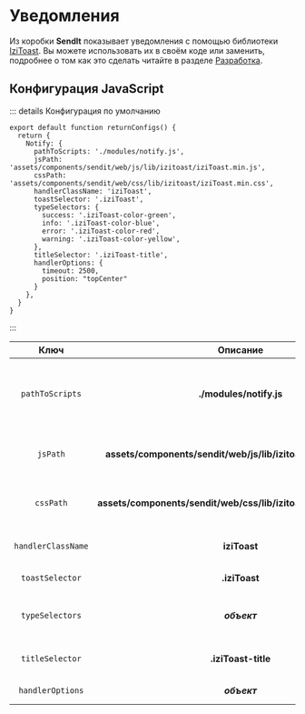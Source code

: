 # Уведомления

Из коробки **SendIt** показывает уведомления с помощью библиотеки [IziToast](https://izitoast.marcelodolza.com/).
Вы можете использовать их в своём коде или заменить, подробнее о том как это сделать читайте в разделе [Разработка](/components/sendit/development).

## Конфигурация JavaScript

::: details Конфигурация по умолчанию

```js:line-numbers{3-20}
export default function returnConfigs() {
  return {
    Notify: {
      pathToScripts: './modules/notify.js',
      jsPath: 'assets/components/sendit/web/js/lib/izitoast/iziToast.min.js',
      cssPath: 'assets/components/sendit/web/css/lib/izitoast/iziToast.min.css',
      handlerClassName: 'iziToast',
      toastSelector: '.iziToast',
      typeSelectors: {
        success: '.iziToast-color-green',
        info: '.iziToast-color-blue',
        error: '.iziToast-color-red',
        warning: '.iziToast-color-yellow',
      },
      titleSelector: '.iziToast-title',
      handlerOptions: {
        timeout: 2500,
        position: "topCenter"
      }
    },
  }
}
```

:::

|        Ключ        |                              Описание                              |                         Значение                          |
|:------------------:|:------------------------------------------------------------------:|:---------------------------------------------------------:|
|  `pathToScripts`   |                      **./modules/notify.js**                       | путь к модулю, указывается относительно файла *sendit.js* |
|      `jsPath`      |  **assets/components/sendit/web/js/lib/izitoast/iziToast.min.js**  |          путь к скриптам библиотеки уведомлений           |
|     `cssPath`      | **assets/components/sendit/web/css/lib/izitoast/iziToast.min.css** |           путь к стилям библиотеки уведомлений            |
| `handlerClassName` |                            **iziToast**                            |             имя класса библиотеки уведомлений             |
|  `toastSelector`   |                           **.iziToast**                            |                   селектор уведомления                    |
|  `typeSelectors`   |                            ***объект***                            |          селекторы уведомлений конкретного типа           |
|  `titleSelector`   |                        **.iziToast-title**                         |                 селектор заголовка текста                 |
|  `handlerOptions`  |                            ***объект***                            |                 опции показа уведомления                  |
